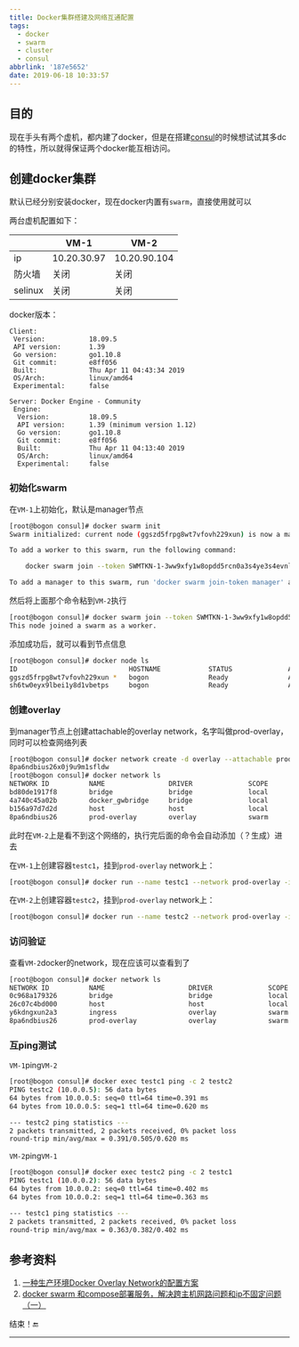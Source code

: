 ```yaml
---
title: Docker集群搭建及网络互通配置
tags:
  - docker
  - swarm
  - cluster
  - consul
abbrlink: '187e5652'
date: 2019-06-18 10:33:57
---
```


## 目的

现在手头有两个虚机，都内建了docker，但是在搭建[consul](https://www.consul.io/)的时候想试试其多dc的特性，所以就得保证两个docker能互相访问。

## 创建docker集群

默认已经分别安装docker，现在docker内置有`swarm`，直接使用就可以

两台虚机配置如下：

|         | VM-1        | VM-2         |
| ------- | ----------- | ------------ |
| ip      | 10.20.30.97 | 10.20.90.104 |
| 防火墙  | 关闭        | 关闭         |
| selinux | 关闭        | 关闭         |

docker版本：

```
Client:
 Version:           18.09.5
 API version:       1.39
 Go version:        go1.10.8
 Git commit:        e8ff056
 Built:             Thu Apr 11 04:43:34 2019
 OS/Arch:           linux/amd64
 Experimental:      false

Server: Docker Engine - Community
 Engine:
  Version:          18.09.5
  API version:      1.39 (minimum version 1.12)
  Go version:       go1.10.8
  Git commit:       e8ff056
  Built:            Thu Apr 11 04:13:40 2019
  OS/Arch:          linux/amd64
  Experimental:     false
```

### 初始化swarm

在`VM-1`上初始化，默认是manager节点

```bash
[root@bogon consul]# docker swarm init
Swarm initialized: current node (ggszd5frpg8wt7vfovh229xun) is now a manager.

To add a worker to this swarm, run the following command:

    docker swarm join --token SWMTKN-1-3ww9xfy1w8opdd5rcn0a3s4ye3s4evnllyki9kne7oo1dpi2ia-4z7mvmuni39wp2bya7u4cynt8 10.20.90.97:2377

To add a manager to this swarm, run 'docker swarm join-token manager' and follow the instructions.
```

然后将上面那个命令粘到`VM-2`执行

```bash
[root@bogon consul]# docker swarm join --token SWMTKN-1-3ww9xfy1w8opdd5rcn0a3s4ye3s4evnllyki9kne7oo1dpi2ia-4z7mvmuni39wp2bya7u4cynt8 10.20.90.97:2377
This node joined a swarm as a worker.
```

添加成功后，就可以看到节点信息

```bash
[root@bogon consul]# docker node ls
ID                            HOSTNAME            STATUS              AVAILABILITY        MANAGER STATUS      ENGINE VERSION
ggszd5frpg8wt7vfovh229xun *   bogon               Ready               Active              Leader              18.09.5
sh6tw0eyx9lbei1y8d1vbetps     bogon               Ready               Active                                  18.09.6

```

### 创建overlay

到manager节点上创建attachable的overlay network，名字叫做prod-overlay，同时可以检查网络列表

```bash
[root@bogon consul]# docker network create -d overlay --attachable prod-overlay
8pa6ndbius26x0j9u9m1sfldw
[root@bogon consul]# docker network ls
NETWORK ID          NAME                DRIVER              SCOPE
bd80de1917f8        bridge              bridge              local
4a740c45a02b        docker_gwbridge     bridge              local
b156a97d7d2d        host                host                local
8pa6ndbius26        prod-overlay        overlay             swarm

```

此时在`VM-2`上是看不到这个网络的，执行完后面的命令会自动添加（？生成）进去

在`VM-1`上创建容器`testc1`，挂到`prod-overlay` network上：

```bash
[root@bogon consul]# docker run --name testc1 --network prod-overlay -itd busybox
```

在`VM-2`上创建容器`testc2`，挂到`prod-overlay` network上：

```bash
[root@bogon consul]# docker run --name testc2 --network prod-overlay -itd busybox
```

### 访问验证

查看`VM-2`docker的network，现在应该可以查看到了

```bash
[root@bogon consul]# docker network ls
NETWORK ID          NAME                     DRIVER              SCOPE
0c968a179326        bridge                   bridge              local
26c07c4bd000        host                     host                local
y6kdngxun2a3        ingress                  overlay             swarm
8pa6ndbius26        prod-overlay             overlay             swarm
```

### 互ping测试

`VM-1`ping`VM-2`

```bash
[root@bogon consul]# docker exec testc1 ping -c 2 testc2
PING testc2 (10.0.0.5): 56 data bytes
64 bytes from 10.0.0.5: seq=0 ttl=64 time=0.391 ms
64 bytes from 10.0.0.5: seq=1 ttl=64 time=0.620 ms

--- testc2 ping statistics ---
2 packets transmitted, 2 packets received, 0% packet loss
round-trip min/avg/max = 0.391/0.505/0.620 ms
```

`VM-2`ping`VM-1`

```bash
[root@bogon consul]# docker exec testc2 ping -c 2 testc1
PING testc1 (10.0.0.2): 56 data bytes
64 bytes from 10.0.0.2: seq=0 ttl=64 time=0.402 ms
64 bytes from 10.0.0.2: seq=1 ttl=64 time=0.363 ms

--- testc1 ping statistics ---
2 packets transmitted, 2 packets received, 0% packet loss
round-trip min/avg/max = 0.363/0.382/0.402 ms
```



## 参考资料

1. [一种生产环境Docker Overlay Network的配置方案](https://chanjarster.github.io/post/docker-overlay-network/)
2. [docker swarm 和compose部署服务，解决跨主机网路问题和ip不固定问题（一）](http://blog.sina.com.cn/s/blog_ad5322e70102x1ex.html)

结束！🔚

------

